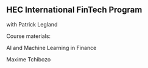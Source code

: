 ## HEC International FinTech Program
with Patrick Legland

Course materials:

AI and Machine Learning in Finance

Maxime Tchibozo
